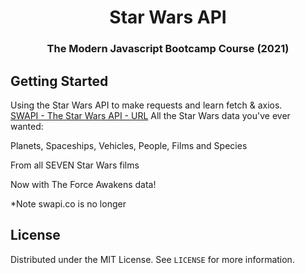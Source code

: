 <h1 align="center">Star Wars API</h1>

<h3 align="center">The Modern Javascript Bootcamp Course (2021)</h3>    

<!-- GETTING STARTED -->
## Getting Started
Using the Star Wars API to make requests and learn fetch & axios. 
</br>
[SWAPI - The Star Wars API - URL](https://swapi.dev/)
All the Star Wars data you've ever wanted:

Planets, Spaceships, Vehicles, People, Films and Species

From all SEVEN Star Wars films

Now with The Force Awakens data!

*Note
swapi.co is no longer

<!-- LICENSE -->
## License

Distributed under the MIT License. See `LICENSE` for more information.